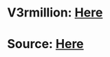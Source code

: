# V3rmillion: <a href="https://v3rmillion.net/showthread.php?pid=7590437#pid7590437" target="_blank">Here</a> 

# Source: <a href='https://raw.githubusercontent.com/AlexR32/Roblox/main/BracketV3.lua' target="_blank">Here</a>
